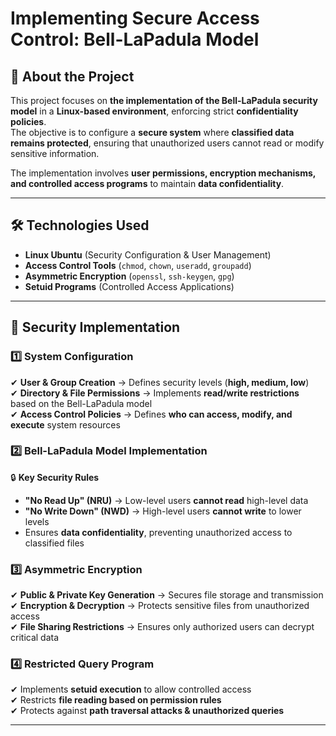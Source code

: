 # Implementing Secure Access Control: Bell-LaPadula Model  

## 📌 About the Project  
This project focuses on **the implementation of the Bell-LaPadula security model** in a **Linux-based environment**, enforcing strict **confidentiality policies**.  
The objective is to configure a **secure system** where **classified data remains protected**, ensuring that unauthorized users cannot read or modify sensitive information.  

The implementation involves **user permissions, encryption mechanisms, and controlled access programs** to maintain **data confidentiality**.  

---

## 🛠 Technologies Used  
- **Linux Ubuntu** (Security Configuration & User Management)  
- **Access Control Tools** (`chmod`, `chown`, `useradd`, `groupadd`)  
- **Asymmetric Encryption** (`openssl`, `ssh-keygen`, `gpg`)  
- **Setuid Programs** (Controlled Access Applications)  

---

## 📂 Security Implementation  

### **1️⃣ System Configuration**  
✔ **User & Group Creation** → Defines security levels (**high, medium, low**)  
✔ **Directory & File Permissions** → Implements **read/write restrictions** based on the Bell-LaPadula model  
✔ **Access Control Policies** → Defines **who can access, modify, and execute** system resources  

### **2️⃣ Bell-LaPadula Model Implementation**  

🔒 **Key Security Rules**  
- **"No Read Up" (NRU)** → Low-level users **cannot read** high-level data  
- **"No Write Down" (NWD)** → High-level users **cannot write** to lower levels  
- Ensures **data confidentiality**, preventing unauthorized access to classified files  

### **3️⃣ Asymmetric Encryption**  
✔ **Public & Private Key Generation** → Secures file storage and transmission  
✔ **Encryption & Decryption** → Protects sensitive files from unauthorized access  
✔ **File Sharing Restrictions** → Ensures only authorized users can decrypt critical data  

### **4️⃣ Restricted Query Program**  
✔ Implements **setuid execution** to allow controlled access  
✔ Restricts **file reading based on permission rules**  
✔ Protects against **path traversal attacks & unauthorized queries**  

---

